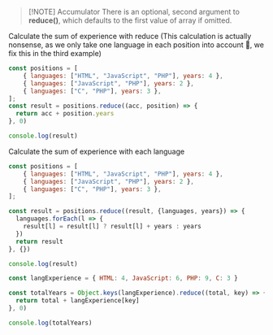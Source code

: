 
> [!NOTE] Accumulator
> There is an optional, second argument to **reduce()**, which defaults to the first value of array if omitted. 


Calculate the sum of experience with reduce 
(This calculation is actually nonsense, as we only take one language in each position into account 🤪, we fix this in the third example)
```javascript
const positions = [
	{ languages: ["HTML", "JavaScript", "PHP"], years: 4 },
	{ languages: ["JavaScript", "PHP"], years: 2 },
	{ languages: ["C", "PHP"], years: 3 },
];
const result = positions.reduce((acc, position) => {
  return acc + position.years
}, 0)

console.log(result)
```

Calculate the sum of experience with each language

```js
const positions = [
	{ languages: ["HTML", "JavaScript", "PHP"], years: 4 },
	{ languages: ["JavaScript", "PHP"], years: 2 },
	{ languages: ["C", "PHP"], years: 3 },
];

const result = positions.reduce((result, {languages, years}) => {
  languages.forEach(l => {
    result[l] = result[l] ? result[l] + years : years
  })
  return result
}, {})

console.log(result)
```

```js
const langExperience = { HTML: 4, JavaScript: 6, PHP: 9, C: 3 }

const totalYears = Object.keys(langExperience).reduce((total, key) => {
  return total + langExperience[key]
}, 0)

console.log(totalYears)
```